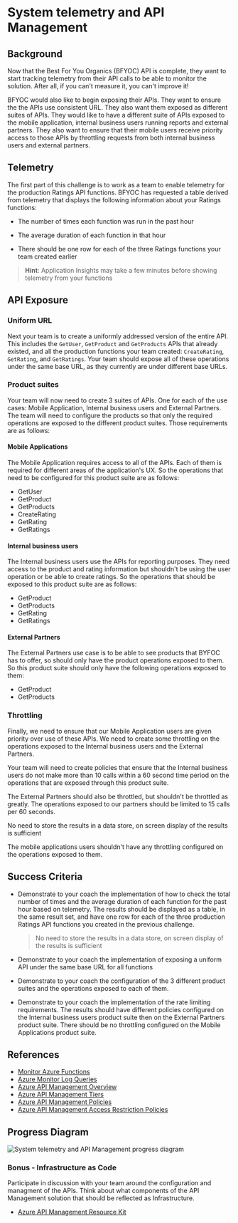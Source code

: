 # System telemetry and API Management

## Background

Now that the Best For You Organics (BFYOC) API is complete, they want to start tracking telemetry from their API calls to be able to monitor the solution. After all, if you can't measure it, you can't improve it!

BFYOC would also like to begin exposing their APIs. They want to ensure the the APIs use consistent URL. They also want them exposed as different suites of APIs. They would like to have a different suite of APIs  exposed to the mobile application, internal business users running reports and external partners. They also want to ensure that their mobile users receive priority access to those APIs by throttling requests from both internal business users and external partners.

## Telemetry

The first part of this challenge is to work as a team to enable telemetry for the production Ratings API functions. BFYOC has requested a table derived from telemetry that displays the following information about your Ratings functions:

* The number of times each function was run in the past hour

* The average duration of each function in that hour

* There should be one row for each of the three Ratings functions your team created earlier

> **Hint**: Application Insights may take a few minutes before showing telemetry from your functions

## API Exposure

### Uniform URL

Next your team is to create a uniformly addressed version of the entire API. This includes the `GetUser`, `GetProduct` and `GetProducts` APIs that already existed, and all the production functions your team created: `CreateRating`, `GetRating`, and `GetRatings`. Your team should expose all of these operations under the same base URL, as they currently are under different base URLs.

### Product suites

Your team will now need to create 3 suites of APIs. One for each of the use cases: Mobile Application, Internal business users and External Partners. The team will need to configure the products so that only the required operations are exposed to the different product suites. Those requirements are as follows:

#### Mobile Applications

The Mobile Application requires access to all of the APIs. Each of them is required for different areas of the application's UX. So the operations that need to be configured for this product suite are as follows:

* GetUser
* GetProduct
* GetProducts
* CreateRating
* GetRating
* GetRatings

#### Internal business users

The Internal business users use the APIs for reporting purposes. They need access to the product and rating information but shouldn't be using the user operation or be able to create ratings. So the operations that should be exposed to this product suite are as follows:

* GetProduct
* GetProducts
* GetRating
* GetRatings

#### External Partners

The External Partners use case is to be able to see products that BYFOC has to offer, so should only have the product operations exposed to them. So this product suite should only have the following operations exposed to them:

* GetProduct
* GetProducts

### Throttling

Finally, we need to ensure that our Mobile Application users are given priority over use of these APIs. We need to create some throttling on the operations exposed to the Internal business users and the External Partners.

Your team will need to create policies that ensure that the Internal business users do not make more than 10 calls within a 60 second time period on the operations that are exposed through this product suite.

The External Partners should also be throttled, but shouldn't be throttled as greatly. The operations exposed to our partners should be limited to 15 calls per 60 seconds.

No need to store the results in a data store, on screen display of the results is sufficient

The mobile applications users shouldn't have any throttling configured on the operations exposed to them.

## Success Criteria

* Demonstrate to your coach the implementation of how to check the total number of times and the average duration of each function for the past hour based on telemetry. The results should be displayed as a table, in the same result set, and have one row for each of the three production Ratings API functions you created in the previous challenge.

    > No need to store the results in a data store, on screen display of the results is sufficient

* Demonstrate to your coach the implementation of exposing a uniform API under the same base URL for all functions

* Demonstrate to your coach the configuration of the 3 different product suites and the operations exposed to each of them.

* Demonstrate to your coach the implementation of the rate limiting requirements. The results should have different policies configured on the Internal business users product suite then on the External Partners product suite. There should be no throttling configured on the Mobile Applications product suite.

## References

* [Monitor Azure Functions](https://docs.microsoft.com/azure/azure-functions/functions-monitoring)
* [Azure Monitor Log Queries](https://docs.microsoft.com/azure/azure-monitor/log-query/log-query-overview)
* [Azure API Management Overview](https://docs.microsoft.com/azure/api-management/api-management-key-concepts)
* [Azure API Management Tiers](https://docs.microsoft.com/azure/api-management/api-management-features)
* [Azure API Management Policies](https://docs.microsoft.com/azure/api-management/set-edit-policies)
* [Azure API Management Access Restriction Policies](https://docs.microsoft.com/azure/api-management/api-management-access-restriction-policies)

## Progress Diagram

![System telemetry and API Management progress diagram](https://serverlessoh.azureedge.net/public/system-telemetry-and-api-management-progress-diagram.jpg)

### Bonus - Infrastructure as Code

Participate in discussion with your team around the configuration and managment of the APIs. Think about what components of the API Management solution that should be reflected as Infrastructure.

* [Azure API Management Resource Kit](https://github.com/Azure/azure-api-management-devops-resource-kit)
